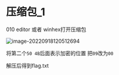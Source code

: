 # 压缩包_1

010 editor 或者 winhex打开压缩包

![image-20220918120512694](F:\TyperaImage\image-20220918120512694.png)

将第二个`50 4B`后面表示加密的位置 把`09`改为`00`

解压后得到flag.txt